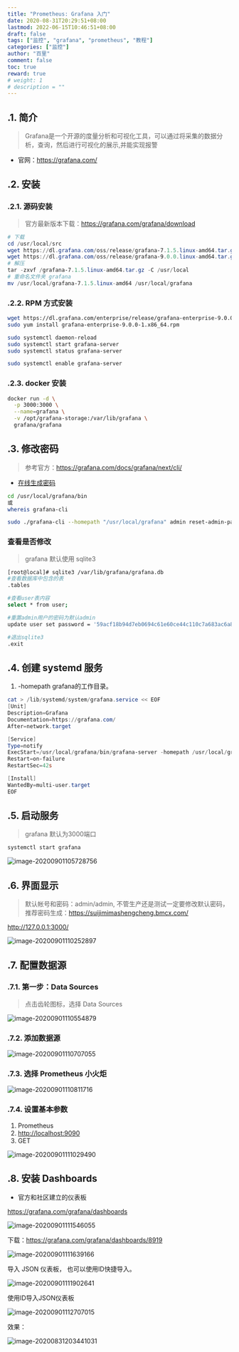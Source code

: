 ```yaml
---
title: "Prometheus: Grafana 入门"
date: 2020-08-31T20:29:51+08:00
lastmod: 2022-06-15T10:46:51+08:00
draft: false
tags: ["监控", "grafana", "prometheus", "教程"]
categories: ["监控"]
author: "百里"
comment: false
toc: true
reward: true
# weight: 1
# description = ""
---
```


## .1. 简介

> Grafana是一个开源的度量分析和可视化工具，可以通过将采集的数据分
> 析，查询，然后进行可视化的展示,并能实现报警

- 官网：<https://grafana.com/>

## .2. 安装

### .2.1. 源码安装

> 官方最新版本下载：<https://grafana.com/grafana/download>

```powershell
# 下载
cd /usr/local/src
wget https://dl.grafana.com/oss/release/grafana-7.1.5.linux-amd64.tar.gz
wget https://dl.grafana.com/oss/release/grafana-9.0.0.linux-amd64.tar.gz
# 解压
tar -zxvf /grafana-7.1.5.linux-amd64.tar.gz -C /usr/local
# 重命名文件夹 grafana
mv /usr/local/grafana-7.1.5.linux-amd64 /usr/local/grafana
```

### .2.2. RPM 方式安装

```sh
wget https://dl.grafana.com/enterprise/release/grafana-enterprise-9.0.0-1.x86_64.rpm
sudo yum install grafana-enterprise-9.0.0-1.x86_64.rpm

sudo systemctl daemon-reload
sudo systemctl start grafana-server
sudo systemctl status grafana-server

sudo systemctl enable grafana-server
```

### .2.3. docker 安装

```sh
docker run -d \
  -p 3000:3000 \
  --name=grafana \
  -v /opt/grafana-storage:/var/lib/grafana \
  grafana/grafana
```

## .3. 修改密码

> 参考官方：<https://grafana.com/docs/grafana/next/cli/>

- [在线生成密码](https://suijimimashengcheng.bmcx.com/)

```sh
cd /usr/local/grafana/bin
或
whereis grafana-cli

sudo ./grafana-cli --homepath "/usr/local/grafana" admin reset-admin-password <新密码, 长度最长最好32位>
```

### 查看是否修改

> grafana 默认使用 sqlite3

```sh
[root@local]# sqlite3 /var/lib/grafana/grafana.db
#查看数据库中包含的表
.tables

#查看user表内容
select * from user;

#重置admin用户的密码为默认admin
update user set password = '59acf18b94d7eb0694c61e60ce44c110c7a683ac6a8f09580d626f90f4a242000746579358d77dd9e570e83fa24faa88a8a6', salt = 'F3FAxVm33R' where login = 'admin';

#退出sqlite3
.exit
```

## .4. 创建 systemd 服务

1. -homepath  grafana的工作目录。

```powershell
cat > /lib/systemd/system/grafana.service << EOF
[Unit]
Description=Grafana
Documentation=https://grafana.com/
After=network.target

[Service]
Type=notify
ExecStart=/usr/local/grafana/bin/grafana-server -homepath /usr/local/grafana/
Restart=on-failure
RestartSec=42s

[Install]
WantedBy=multi-user.target
EOF
```

## .5. 启动服务

> grafana 默认为3000端口

```sh
systemctl start grafana
```

![image-20200901105728756](https://cdn.jsdelivr.net/gh/yezihack/assets/b/20200901105729.png?imageslim)

## .6. 界面显示

> 默认帐号和密码：admin/admin, 不管生产还是测试一定要修改默认密码，推荐密码生成：<https://suijimimashengcheng.bmcx.com/>

<http://127.0.0.1:3000/>

![image-20200901110252897](https://cdn.jsdelivr.net/gh/yezihack/assets/b/20200901110253.png?imageslim)

## .7. 配置数据源

### .7.1. 第一步：Data Sources

> 点击齿轮图标，选择 Data Sources

![image-20200901110554879](https://cdn.jsdelivr.net/gh/yezihack/assets/b/20200901110555.png?imageslim)

### .7.2. 添加数据源

   ![image-20200901110707055](https://cdn.jsdelivr.net/gh/yezihack/assets/b/20200901110708.png?imageslim)

### .7.3. 选择 Prometheus 小火炬

   ![image-20200901110811716](https://cdn.jsdelivr.net/gh/yezihack/assets/b/20200901110813.png?imageslim)

### .7.4. 设置基本参数

   1. Prometheus
   2. <http://localhost:9090>
   3. GET

   ![image-20200901111029490](https://cdn.jsdelivr.net/gh/yezihack/assets/b/20200901111030.png?imageslim)

## .8. 安装 Dashboards

- 官方和社区建立的仪表板

<https://grafana.com/grafana/dashboards>

![image-20200901111546055](https://cdn.jsdelivr.net/gh/yezihack/assets/b/20200901111547.png?imageslim)

下载：<https://grafana.com/grafana/dashboards/8919>

![image-20200901111639166](https://cdn.jsdelivr.net/gh/yezihack/assets/b/20200901111639.png?imageslim)

导入 JSON 仪表板， 也可以使用ID快捷导入。

![image-20200901111902641](https://cdn.jsdelivr.net/gh/yezihack/assets/b/20200901111903.png?imageslim)

使用ID导入JSON仪表板

![image-20200901112707015](https://cdn.jsdelivr.net/gh/yezihack/assets/b/20200901112708.png?imageslim)

效果：

![image-20200831203441031](https://cdn.jsdelivr.net/gh/yezihack/assets/b/20200831203442.png?imageslim)
  